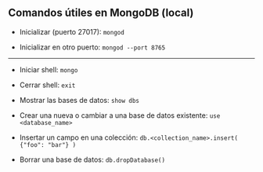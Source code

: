 ## Comandos útiles en MongoDB (local)

- Inicializar (puerto 27017):
`mongod`

- Inicializar en otro puerto:
`mongod --port 8765`

_____________________________________

- Iniciar shell:
`mongo`

- Cerrar shell:
`exit`

- Mostrar las bases de datos:
`show dbs`

- Crear una nueva o cambiar a una base de datos existente:
`use <database_name>`

- Insertar un campo en una colección:
`db.<collection_name>.insert( {"foo": "bar"} )`

- Borrar una base de datos:
`db.dropDatabase()`


